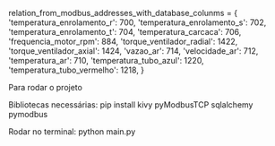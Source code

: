 relation_from_modbus_addresses_with_database_colunms = {
'temperatura_enrolamento_r': 700,
'temperatura_enrolamento_s': 702,
'temperatura_enrolamento_t': 704,
'temperatura_carcaca': 706,
'frequencia_motor_rpm': 884,
'torque_ventilador_radial': 1422,
'torque_ventilador_axial': 1424,
'vazao_ar': 714,
'velocidade_ar': 712,
'temperatura_ar': 710,
'temperatura_tubo_azul': 1220,
'temperatura_tubo_vermelho': 1218,
}

Para rodar o projeto

Bibliotecas necessárias:
pip install kivy pyModbusTCP sqlalchemy pymodbus

Rodar no terminal:
python main.py
